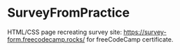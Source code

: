 # SurveyFromPractice
HTML/CSS page recreating survey site: https://survey-form.freecodecamp.rocks/ for freeCodeCamp certificate. 
